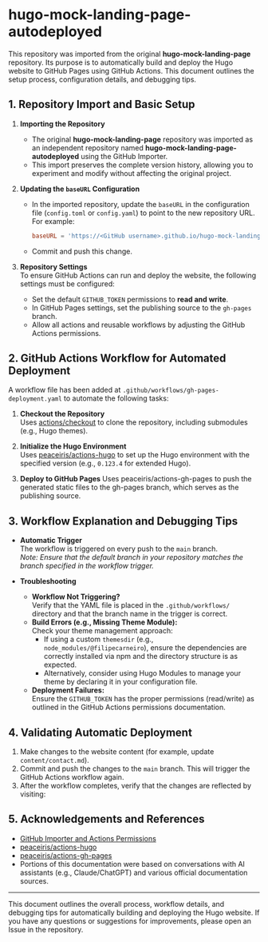 # hugo-mock-landing-page-autodeployed

This repository was imported from the original **hugo-mock-landing-page** repository. Its purpose is to automatically build and deploy the Hugo website to GitHub Pages using GitHub Actions. This document outlines the setup process, configuration details, and debugging tips.

## 1. Repository Import and Basic Setup

1. **Importing the Repository**  
   - The original **hugo-mock-landing-page** repository was imported as an independent repository named **hugo-mock-landing-page-autodeployed** using the GitHub Importer.  
   - This import preserves the complete version history, allowing you to experiment and modify without affecting the original project.

2. **Updating the `baseURL` Configuration**  
   - In the imported repository, update the `baseURL` in the configuration file (`config.toml` or `config.yaml`) to point to the new repository URL. For example:
     ```toml
     baseURL = 'https://<GitHub username>.github.io/hugo-mock-landing-page-autodeployed/'
     ```
   - Commit and push this change.

3. **Repository Settings**  
   To ensure GitHub Actions can run and deploy the website, the following settings must be configured:
   - Set the default `GITHUB_TOKEN` permissions to **read and write**.
   - In GitHub Pages settings, set the publishing source to the `gh-pages` branch.
   - Allow all actions and reusable workflows by adjusting the GitHub Actions permissions.

## 2. GitHub Actions Workflow for Automated Deployment

A workflow file has been added at `.github/workflows/gh-pages-deployment.yaml` to automate the following tasks:

1. **Checkout the Repository**  
   Uses [actions/checkout](https://github.com/actions/checkout) to clone the repository, including submodules (e.g., Hugo themes).

2. **Initialize the Hugo Environment**  
   Uses [peaceiris/actions-hugo](https://github.com/peaceiris/actions-hugo) to set up the Hugo environment with the specified version (e.g., `0.123.4` for extended Hugo).

3. **Deploy to GitHub Pages**
    Uses peaceiris/actions-gh-pages to push the generated static files to the gh-pages branch, which serves as the publishing source.

## 3. Workflow Explanation and Debugging Tips

- **Automatic Trigger**  
  The workflow is triggered on every push to the `main` branch.  
  *Note: Ensure that the default branch in your repository matches the branch specified in the workflow trigger.*

- **Troubleshooting**  
  - **Workflow Not Triggering?**  
    Verify that the YAML file is placed in the `.github/workflows/` directory and that the branch name in the trigger is correct.
  - **Build Errors (e.g., Missing Theme Module):**  
    Check your theme management approach:
    - If using a custom `themesdir` (e.g., `node_modules/@filipecarneiro`), ensure the dependencies are correctly installed via npm and the directory structure is as expected.
    - Alternatively, consider using Hugo Modules to manage your theme by declaring it in your configuration file.
  - **Deployment Failures:**  
    Ensure the `GITHUB_TOKEN` has the proper permissions (read/write) as outlined in the GitHub Actions permissions documentation.

## 4. Validating Automatic Deployment

1. Make changes to the website content (for example, update `content/contact.md`).
2. Commit and push the changes to the `main` branch. This will trigger the GitHub Actions workflow again.
3. After the workflow completes, verify that the changes are reflected by visiting:

## 5. Acknowledgements and References

- [GitHub Importer and Actions Permissions](https://docs.github.com/en/actions/security-guides/automatic-token-authentication)
- [peaceiris/actions-hugo](https://github.com/peaceiris/actions-hugo)
- [peaceiris/actions-gh-pages](https://github.com/peaceiris/actions-gh-pages)
- Portions of this documentation were based on conversations with AI assistants (e.g., Claude/ChatGPT) and various official documentation sources.

---

This document outlines the overall process, workflow details, and debugging tips for automatically building and deploying the Hugo website. If you have any questions or suggestions for improvements, please open an Issue in the repository.

